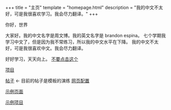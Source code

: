 +++
title = "主页"
template = "homepage.html"
description = "我的中文不太好，可是我很喜欢学习。我会尽力翻译。"
+++

你好，世界

大家好。我的中文名字是周文博。我的英文名字是 brandon espina。
七个学期我学习中文了，但是因为我不常练习，所以我的中文水平在下降。
我的中文不太好，可是我很喜欢中文。我会尽力翻译。

好好学习，天天向上。
[不要点击这个](./gotem/video)

[项目](./projects/)

[帖子](./posts/) <- 目前的帖子是模板的演练
[网页配置](./posts/configuration)

[示例页面](./tags/example/)

[示例项目](./projects/)
